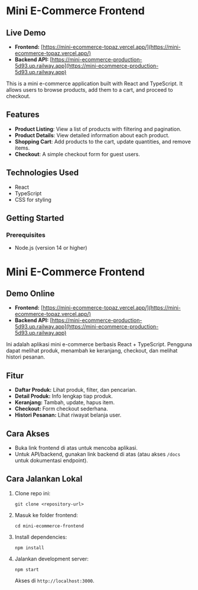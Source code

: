 
# Mini E-Commerce Frontend

## Live Demo

- **Frontend:** [https://mini-ecommerce-topaz.vercel.app/](https://mini-ecommerce-topaz.vercel.app/)
- **Backend API:** [https://mini-ecommerce-production-5d93.up.railway.app](https://mini-ecommerce-production-5d93.up.railway.app)


This is a mini e-commerce application built with React and TypeScript. It allows users to browse products, add them to a cart, and proceed to checkout.

## Features

- **Product Listing**: View a list of products with filtering and pagination.
- **Product Details**: View detailed information about each product.
- **Shopping Cart**: Add products to the cart, update quantities, and remove items.
- **Checkout**: A simple checkout form for guest users.

## Technologies Used

- React
- TypeScript
- CSS for styling

## Getting Started

### Prerequisites

- Node.js (version 14 or higher)

# Mini E-Commerce Frontend

## Demo Online

- **Frontend:** [https://mini-ecommerce-topaz.vercel.app/](https://mini-ecommerce-topaz.vercel.app/)
- **Backend API:** [https://mini-ecommerce-production-5d93.up.railway.app](https://mini-ecommerce-production-5d93.up.railway.app)

Ini adalah aplikasi mini e-commerce berbasis React + TypeScript. Pengguna dapat melihat produk, menambah ke keranjang, checkout, dan melihat histori pesanan.

## Fitur
- **Daftar Produk:** Lihat produk, filter, dan pencarian.
- **Detail Produk:** Info lengkap tiap produk.
- **Keranjang:** Tambah, update, hapus item.
- **Checkout:** Form checkout sederhana.
- **Histori Pesanan:** Lihat riwayat belanja user.

## Cara Akses
- Buka link frontend di atas untuk mencoba aplikasi.
- Untuk API/backend, gunakan link backend di atas (atau akses `/docs` untuk dokumentasi endpoint).

## Cara Jalankan Lokal
1. Clone repo ini:
   ```
   git clone <repository-url>
   ```
2. Masuk ke folder frontend:
   ```
   cd mini-ecommerce-frontend
   ```
3. Install dependencies:
   ```
   npm install
   ```
4. Jalankan development server:
   ```
   npm start
   ```
   Akses di `http://localhost:3000`.

